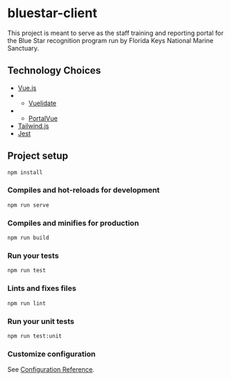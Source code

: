 # bluestar-client
This project is meant to serve as the staff training and reporting portal for the Blue Star recognition program run by Florida Keys National Marine Sanctuary.

## Technology Choices
- [Vue.js](https://vuejs.org/)
- - [Vuelidate](https://vuelidate.netlify.com/)
- - [PortalVue](https://linusborg.github.io/portal-vue/#/)
- [Tailwind.js](https://tailwindcss.com/)
- [Jest](https://jestjs.io/)


## Project setup
```
npm install
```

### Compiles and hot-reloads for development
```
npm run serve
```

### Compiles and minifies for production
```
npm run build
```

### Run your tests
```
npm run test
```

### Lints and fixes files
```
npm run lint
```

### Run your unit tests
```
npm run test:unit
```

### Customize configuration
See [Configuration Reference](https://cli.vuejs.org/config/).

